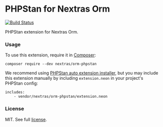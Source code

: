 PHPStan for Nextras Orm
=======================

[![Build Status](https://github.com/nextras/orm-phpstan/workflows/Build/badge.svg?branch=master)](https://github.com/nextras/orm-phpstan/actions?query=workflow%3ABuild+branch%3Amaster)

PHPStan extension for Nextras Orm.

### Usage

To use this extension, require it in [Composer](https://getcomposer.org/):

```
composer require --dev nextras/orm-phpstan
```

We recommend using [PHPStan auto extension installer](phpstan/extension-installer), but you may include this extension manually by including `extension.neon` in your project's PHPStan config:

```
includes:
	- vendor/nextras/orm-phpstan/extension.neon
```
 
### License

MIT. See full [license](license.md).
